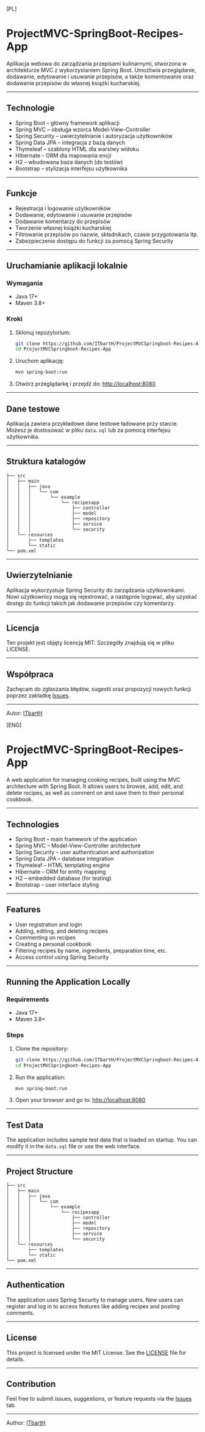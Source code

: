 [PL]

# ProjectMVC-SpringBoot-Recipes-App

Aplikacja webowa do zarządzania przepisami kulinarnymi, stworzona w architekturze MVC z wykorzystaniem Spring Boot. Umożliwia przeglądanie, dodawanie, edytowanie i usuwanie przepisów, a także komentowanie oraz dodawanie przepisów do własnej książki kucharskiej.

---

## Technologie

- Spring Boot – główny framework aplikacji
- Spring MVC – obsługa wzorca Model-View-Controller
- Spring Security – uwierzytelnianie i autoryzacja użytkowników
- Spring Data JPA – integracja z bazą danych
- Thymeleaf – szablony HTML dla warstwy widoku
- Hibernate – ORM dla mapowania encji
- H2 – wbudowana baza danych (do testów)
- Bootstrap – stylizacja interfejsu użytkownika

---

## Funkcje

- Rejestracja i logowanie użytkowników
- Dodawanie, edytowanie i usuwanie przepisów
- Dodawanie komentarzy do przepisów
- Tworzenie własnej książki kucharskiej
- Filtrowanie przepisów po nazwie, składnikach, czasie przygotowania itp.
- Zabezpieczenie dostępu do funkcji za pomocą Spring Security

---

## Uruchamianie aplikacji lokalnie

### Wymagania

- Java 17+
- Maven 3.8+

### Kroki

1. Sklonuj repozytorium:
   ```bash
   git clone https://github.com/ITbartH/ProjectMVCSpringboot-Recipes-App.git
   cd ProjectMVCSpringboot-Recipes-App
   ```

2. Uruchom aplikację:
   ```bash
   mvn spring-boot:run
   ```

3. Otwórz przeglądarkę i przejdź do: [http://localhost:8080](http://localhost:8080)

---

## Dane testowe

Aplikacja zawiera przykładowe dane testowe ładowane przy starcie. Możesz je dostosować w pliku `data.sql` lub za pomocą interfejsu użytkownika.

---

## Struktura katalogów

```
├── src
│   ├── main
│   │   ├── java
│   │   │   └── com
│   │   │       └── example
│   │   │           └── recipesapp
│   │   │               ├── controller
│   │   │               ├── model
│   │   │               ├── repository
│   │   │               ├── service
│   │   │               └── security
│   └── resources
│       ├── templates
│       └── static
└── pom.xml
```

---

## Uwierzytelnianie

Aplikacja wykorzystuje Spring Security do zarządzania użytkownikami. Nowi użytkownicy mogą się rejestrować, a następnie logować, aby uzyskać dostęp do funkcji takich jak dodawanie przepisów czy komentarzy.


---

## Licencja

Ten projekt jest objęty licencją MIT. Szczegóły znajdują się w pliku LICENSE.

---

## Współpraca

Zachęcam do zgłaszania błędów, sugestii oraz propozycji nowych funkcji poprzez zakładkę [Issues](https://github.com/ITbartH/ProjectMVCSpringboot-Recipes-App/issues).

---

Autor: [ITbartH](https://github.com/ITbartH)

[ENG]

# ProjectMVC-SpringBoot-Recipes-App

A web application for managing cooking recipes, built using the MVC architecture with Spring Boot. It allows users to browse, add, edit, and delete recipes, as well as comment on and save them to their personal cookbook.

---

## Technologies

- Spring Boot – main framework of the application
- Spring MVC – Model-View-Controller architecture
- Spring Security – user authentication and authorization
- Spring Data JPA – database integration
- Thymeleaf – HTML templating engine
- Hibernate – ORM for entity mapping
- H2 – embedded database (for testing)
- Bootstrap – user interface styling

---

## Features

- User registration and login
- Adding, editing, and deleting recipes
- Commenting on recipes
- Creating a personal cookbook
- Filtering recipes by name, ingredients, preparation time, etc.
- Access control using Spring Security

---

## Running the Application Locally

### Requirements

- Java 17+
- Maven 3.8+

### Steps

1. Clone the repository:
   ```bash
   git clone https://github.com/ITbartH/ProjectMVCSpringboot-Recipes-App.git
   cd ProjectMVCSpringboot-Recipes-App
   ```

2. Run the application:
   ```bash
   mvn spring-boot:run
   ```

3. Open your browser and go to: [http://localhost:8080](http://localhost:8080)

---

## Test Data

The application includes sample test data that is loaded on startup. You can modify it in the `data.sql` file or use the web interface.

---

## Project Structure

```
├── src
│   ├── main
│   │   ├── java
│   │   │   └── com
│   │   │       └── example
│   │   │           └── recipesapp
│   │   │               ├── controller
│   │   │               ├── model
│   │   │               ├── repository
│   │   │               ├── service
│   │   │               └── security
│   └── resources
│       ├── templates
│       └── static
└── pom.xml
```

---

## Authentication

The application uses Spring Security to manage users. New users can register and log in to access features like adding recipes and posting comments.

---

## License

This project is licensed under the MIT License. See the [LICENSE](LICENSE) file for details.

---

## Contribution

Feel free to submit issues, suggestions, or feature requests via the [Issues](https://github.com/ITbartH/ProjectMVCSpringboot-Recipes-App/issues) tab.

---

Author: [ITbartH](https://github.com/ITbartH)